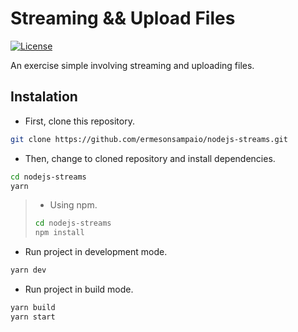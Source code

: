 # Streaming && Upload Files

[![License](https://img.shields.io/github/license/ermesonsampaio/nodejs-streams?style=for-the-badge)](https://github.com/ermesonsampaio/nodejs-streams/blob/main/LICENSE)

An exercise simple involving streaming and uploading files.

## Instalation

- First, clone this repository.

```sh
git clone https://github.com/ermesonsampaio/nodejs-streams.git
```

- Then, change to cloned repository and install dependencies.

```sh
cd nodejs-streams
yarn
```

> - Using npm.
>
> ```sh
> cd nodejs-streams
> npm install
> ```

- Run project in development mode.

```sh
yarn dev
```

- Run project in build mode.

```sh
yarn build
yarn start
```
